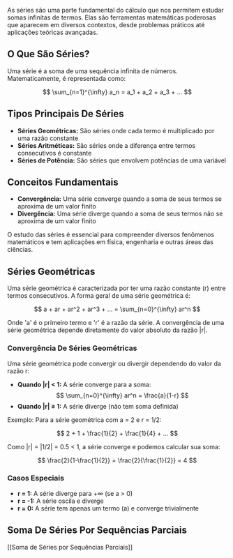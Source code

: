 As séries são uma parte fundamental do cálculo que nos permitem estudar somas infinitas de termos. Elas são ferramentas matemáticas poderosas que aparecem em diversos contextos, desde problemas práticos até aplicações teóricas avançadas.

## O Que São Séries?

Uma série é a soma de uma sequência infinita de números. Matematicamente, é representada como:

$$
 \sum_{n=1}^{\infty} a_n = a_1 + a_2 + a_3 + … 
$$

## Tipos Principais De Séries

- **Séries Geométricas:** São séries onde cada termo é multiplicado por uma razão constante
- **Séries Aritméticas:** São séries onde a diferença entre termos consecutivos é constante
- **Séries de Potência:** São séries que envolvem potências de uma variável

## Conceitos Fundamentais

- **Convergência:** Uma série converge quando a soma de seus termos se aproxima de um valor finito
- **Divergência:** Uma série diverge quando a soma de seus termos não se aproxima de um valor finito

O estudo das séries é essencial para compreender diversos fenômenos matemáticos e tem aplicações em física, engenharia e outras áreas das ciências.

## Séries Geométricas

Uma série geométrica é caracterizada por ter uma razão constante (r) entre termos consecutivos. A forma geral de uma série geométrica é:

$$
 a + ar + ar^2 + ar^3 + … = \sum_{n=0}^{\infty} ar^n 
$$

Onde 'a' é o primeiro termo e 'r' é a razão da série. A convergência de uma série geométrica depende diretamente do valor absoluto da razão |r|.

### Convergência De Séries Geométricas

Uma série geométrica pode convergir ou divergir dependendo do valor da razão r:

- **Quando |r| < 1:** A série converge para a soma:
$$
 \sum_{n=0}^{\infty} ar^n = \frac{a}{1-r} 
$$
- **Quando |r| ≥ 1:** A série diverge (não tem soma definida)

Exemplo: Para a série geométrica com a = 2 e r = 1/2:

$$
 2 + 1 + \frac{1}{2} + \frac{1}{4} + … 
$$

Como |r| = |1/2| = 0.5 < 1, a série converge e podemos calcular sua soma:

$$
 \frac{2}{1-\frac{1}{2}} = \frac{2}{\frac{1}{2}} = 4 
$$

### Casos Especiais

- **r = 1:** A série diverge para +∞ (se a > 0)
- **r = -1:** A série oscila e diverge
- **r = 0:** A série tem apenas um termo (a) e converge trivialmente

## Soma De Séries Por Sequências Parciais

[[Soma de Séries por Sequências Parciais]]
